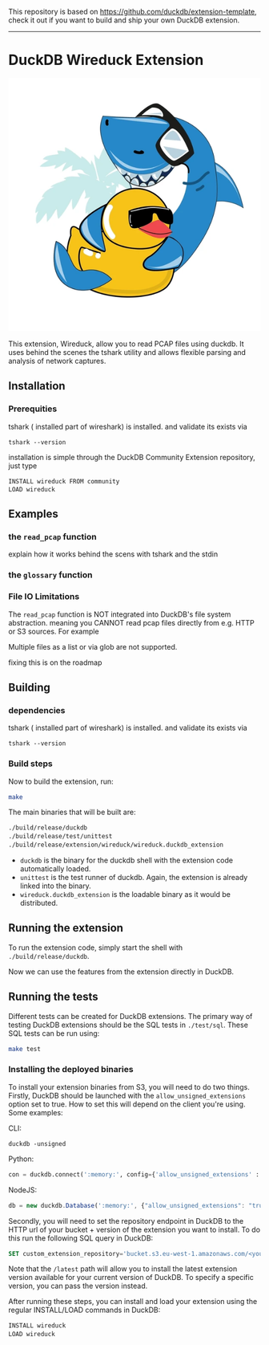 
This repository is based on https://github.com/duckdb/extension-template, check it out if you want to build and ship your own DuckDB extension.

---
# DuckDB Wireduck Extension
![Description](./docs/wireduck.jpg)

This extension, Wireduck, allow you to read PCAP files using duckdb.
It uses behind the scenes the tshark utility and allows flexible parsing 
and analysis of network captures.

## Installation
### Prerequities
tshark ( installed part of wireshark) is installed.
and validate its exists via
```
tshark --version
```
installation is simple through the DuckDB Community Extension repository, just type
```
INSTALL wireduck FROM community
LOAD wireduck
```
## Examples

### the `read_pcap` function
explain how it works behind the scens with tshark and the stdin
### the `glossary` function


### File IO Limitations
The `read_pcap` function is NOT integrated into DuckDB's file system abstraction.
meaning you CANNOT read pcap files directly from e.g. HTTP or S3 sources. For example

Multiple files as a list or via glob are not supported.

fixing this is on the roadmap

## Building
### dependencies
tshark ( installed part of wireshark) is installed.
and validate its exists via
```
tshark --version
```
### Build steps
Now to build the extension, run:
```sh
make
```
The main binaries that will be built are:
```sh
./build/release/duckdb
./build/release/test/unittest
./build/release/extension/wireduck/wireduck.duckdb_extension
```
- `duckdb` is the binary for the duckdb shell with the extension code automatically loaded.
- `unittest` is the test runner of duckdb. Again, the extension is already linked into the binary.
- `wireduck.duckdb_extension` is the loadable binary as it would be distributed.

## Running the extension
To run the extension code, simply start the shell with `./build/release/duckdb`.

Now we can use the features from the extension directly in DuckDB.

## Running the tests
Different tests can be created for DuckDB extensions. The primary way of testing DuckDB extensions should be the SQL tests in `./test/sql`. These SQL tests can be run using:
```sh
make test
```

### Installing the deployed binaries
To install your extension binaries from S3, you will need to do two things. Firstly, DuckDB should be launched with the
`allow_unsigned_extensions` option set to true. How to set this will depend on the client you're using. Some examples:

CLI:
```shell
duckdb -unsigned
```

Python:
```python
con = duckdb.connect(':memory:', config={'allow_unsigned_extensions' : 'true'})
```

NodeJS:
```js
db = new duckdb.Database(':memory:', {"allow_unsigned_extensions": "true"});
```

Secondly, you will need to set the repository endpoint in DuckDB to the HTTP url of your bucket + version of the extension
you want to install. To do this run the following SQL query in DuckDB:
```sql
SET custom_extension_repository='bucket.s3.eu-west-1.amazonaws.com/<your_extension_name>/latest';
```
Note that the `/latest` path will allow you to install the latest extension version available for your current version of
DuckDB. To specify a specific version, you can pass the version instead.

After running these steps, you can install and load your extension using the regular INSTALL/LOAD commands in DuckDB:
```sql
INSTALL wireduck
LOAD wireduck
```


